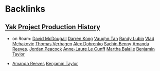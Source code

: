 
# Backlinks
## [Yak Project Production History](<Yak Project Production History.md>)
- on Roam: [David McDougall](<David McDougall.md>) [Darren Kong](<Darren Kong.md>) [Vaughn Tan](<Vaughn Tan.md>) [Randy Lubin](<Randy Lubin.md>) [Vlad Mehakovic](<Vlad Mehakovic.md>) [Thomas Verhagen](<Thomas Verhagen.md>) [Alex Dobrenko](<Alex Dobrenko.md>) [Sachin Benny](<Sachin Benny.md>) [Amanda Reeves](<Amanda Reeves.md>). [Jordan Peacock](<Jordan Peacock.md>) [Anne-Laure Le Cunff](<Anne-Laure Le Cunff.md>) [Martha Balaile](<Martha Balaile.md>) [Benjamin Taylor](<Benjamin Taylor.md>)

- [Amanda Reeves](<Amanda Reeves.md>) [Benjamin Taylor](<Benjamin Taylor.md>)

